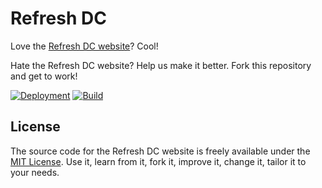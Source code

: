 # Refresh DC

Love the [Refresh DC website](https://refresh-dc.org)? Cool!

Hate the Refresh DC website? Help us make it better. Fork this repository and get to work!

[![Deployment](https://img.shields.io/github/deployments/jgarber623/refresh-dc.org/refresh-dc-org%20%28Production%29?label=Deployment&logo=github&style=for-the-badge)](https://github.com/jgarber623/refresh-dc.org/deployments/activity_log?environment=refresh-dc-org+%28Production%29)
[![Build](https://img.shields.io/github/actions/workflow/status/jgarber623/refresh-dc.org/ci.yml?branch=main&logo=github&style=for-the-badge)](https://github.com/jgarber623/refresh-dc.org/actions/workflows/ci.yml)

## License

The source code for the Refresh DC website is freely available under the [MIT License](http://opensource.org/licenses/MIT). Use it, learn from it, fork it, improve it, change it, tailor it to your needs.
